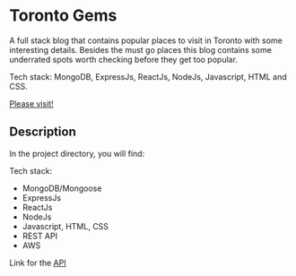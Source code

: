 # Toronto Gems

A full stack blog that contains popular places to visit in Toronto with some interesting details. Besides the must go places this blog contains some underrated spots worth checking before they get too popular.

Tech stack: MongoDB, ExpressJs, ReactJs, NodeJs, Javascript, HTML and CSS.

[Please visit!](https://blog-toronto-app.onrender.com/#/)

## Description

In the project directory, you will find:

Tech stack:

- MongoDB/Mongoose
- ExpressJs
- ReactJs
- NodeJs
- Javascript, HTML, CSS
- REST API
- AWS

Link for the [API](https://github.com/hseiji/blog-toronto-api)
